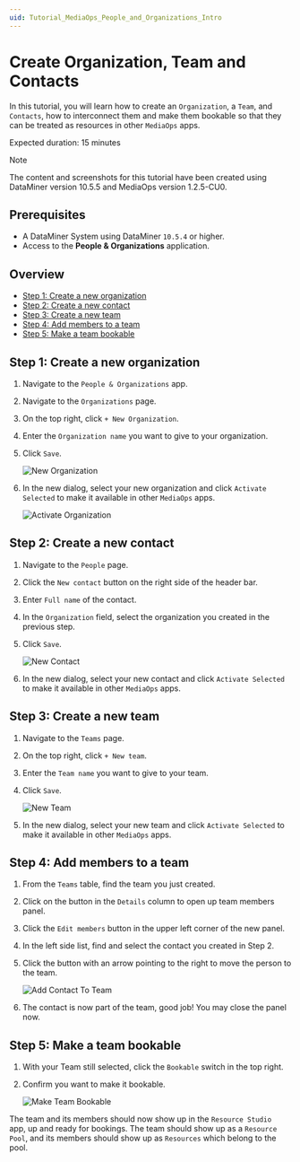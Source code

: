 ```yaml
---
uid: Tutorial_MediaOps_People_and_Organizations_Intro
---
```


# Create Organization, Team and Contacts

In this tutorial, you will learn how to create an `Organization`, a `Team`, and `Contacts`, how to interconnect them and make them bookable so that they can be treated as resources in other `MediaOps` apps.

Expected duration: 15 minutes

> [!NOTE]  
> The content and screenshots for this tutorial have been created using DataMiner version 10.5.5 and MediaOps version 1.2.5-CU0.

## Prerequisites

- A DataMiner System using DataMiner `10.5.4` or higher.
- Access to the **People & Organizations** application.

## Overview

- [Step 1: Create a new organization](#step-1-create-a-new-organization)
- [Step 2: Create a new contact](#step-2-create-a-new-contact)
- [Step 3: Create a new team](#step-3-create-a-new-team)
- [Step 4: Add members to a team](#step-4-add-members-to-a-team)
- [Step 5: Make a team bookable](#step-5-make-a-team-bookable)

## Step 1: Create a new organization

1. Navigate to the `People & Organizations` app.

1. Navigate to the `Organizations` page.

1. On the top right, click `+ New Organization`.

1. Enter the `Organization name` you want to give to your organization.

1. Click `Save`.

   ![New Organization](~/solutions/images/People_And_Organizations_New_Organization.png)

1. In the new dialog, select your new organization and click `Activate Selected` to make it available in other `MediaOps` apps.

   ![Activate Organization](~/solutions/images/People_And_Organizations_Activate_Organization.png)

## Step 2: Create a new contact

1. Navigate to the `People` page.

1. Click the `New contact` button on the right side of the header bar.

1. Enter `Full name` of the contact.

1. In the `Organization` field, select the organization you created in the previous step.

1. Click `Save`.

   ![New Contact](~/solutions/images/People_And_Organizations_New_Contact.png)

1. In the new dialog, select your new contact and click `Activate Selected` to make it available in other `MediaOps` apps.

## Step 3: Create a new team

1. Navigate to the `Teams` page.

1. On the top right, click `+ New team`.

1. Enter the `Team name` you want to give to your team.

1. Click `Save`.

   ![New Team](~/solutions/images/People_And_Organizations_New_Team.png)

1. In the new dialog, select your new team and click `Activate Selected` to make it available in other `MediaOps` apps.

## Step 4: Add members to a team

1. From the `Teams` table, find the team you just created. 

1. Click on the button in the `Details` column to open up team members panel.

1. Click the `Edit members` button in the upper left corner of the new panel. 

1. In the left side list, find and select the contact you created in Step 2.

1. Click the button with an arrow pointing to the right to move the person to the team. 

   ![Add Contact To Team](~/solutions/images/People_And_Organizations_Add_Contact_To_Team.png)

1. The contact is now part of the team, good job! You may close the panel now.

## Step 5: Make a team bookable

1. With your Team still selected, click the `Bookable` switch in the top right.

1. Confirm you want to make it bookable.

   ![Make Team Bookable](~/solutions/images/People_And_Organizations_Make_Team_Bookable.png)

The team and its members should now show up in the `Resource Studio ` app, up and ready for bookings. The team should show up as a `Resource Pool`, and its members should show up as `Resources` which belong to the pool. 

